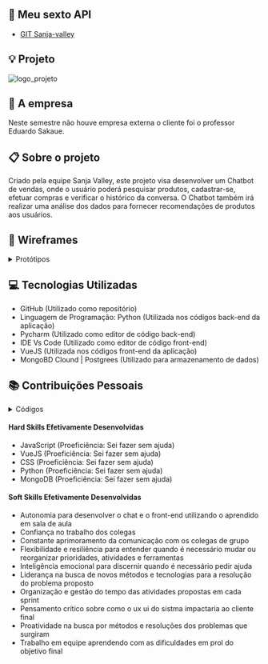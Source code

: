 ## :rocket: Meu sexto API  
* [GIT Sanja-valley](https://github.com/Sanja-Valley) 

## :bulb: Projeto 
![logo_projeto](https://github.com/alexiakarine/Portifolios-projetos-fatec/blob/master/Icons/logo.jpg)


## :briefcase: A empresa
Neste semestre não houve empresa externa o cliente foi o professor Eduardo Sakaue.


## :clipboard: Sobre o projeto
Criado pela equipe Sanja Valley, este projeto visa desenvolver um Chatbot de vendas, onde o usuário poderá pesquisar produtos, cadastrar-se, efetuar compras e verificar o histórico da conversa. O Chatbot também irá realizar uma análise dos dados para fornecer recomendações de produtos aos usuários.

## :art: Wireframes
<details>
<summary>Protótipos</summary>
Tela principal <br>
![tela-principal](https://github.com/alexiakarine/Portifolios-projetos-fatec/blob/master/Icons/tela_inicial.JPG)
  
Chat <br>
![chat]()
</details>

## :computer: Tecnologias Utilizadas
- GitHub (Utilizado como repositório)
- Linguagem de Programação: Python (Utilizada nos códigos back-end da aplicação)
- Pycharm (Utilizado como editor de código back-end)
- IDE Vs Code (Utilizado como editor de código front-end)
- VueJS (Utilizada nos códigos front-end da aplicação)
- MongoBD Clound  | Postgrees (Utilizado para armazenamento de dados)

## :books: Contribuições Pessoais

<details>
<summary>Códigos</summary>
Código da tela de cadastro<br>
![register]()

Código da tela de cadastro<br>
![register1]()

Código da tela de cadastro<br>
![register2]()

Código da tela de cadastro<br>
![register3]()
</details>

#### Hard Skills Efetivamente Desenvolvidas
* JavaScript (Proeficiência: Sei fazer sem ajuda)
* VueJS (Proeficiência: Sei fazer sem ajuda)
* CSS (Proeficiência: Sei fazer sem ajuda)
* Python (Proeficiência: Sei fazer sem ajuda)
* MongoDB (Proeficiência: Sei fazer sem ajuda)


#### Soft Skills Efetivamente Desenvolvidas
* Autonomia para desenvolver o chat e o front-end utilizando o aprendido em sala de aula
* Confiança no trabalho dos colegas
* Constante aprimoramento da comunicação com os colegas de grupo
* Flexibilidade e resiliência para entender quando é necessário mudar ou reorganizar prioridades, atividades e ferramentas
* Inteligência emocional para discernir quando é necessário pedir ajuda
* Liderança na busca de novos métodos e tecnologias para a resolução do problema proposto
* Organização e gestão do tempo das atividades propostas em cada sprint
* Pensamento crítico sobre como o ux ui do sistma impactaria ao cliente final
* Proatividade na busca por métodos e resoluções dos problemas que surgiram
* Trabalho em equipe aprendendo com as dificuldades em prol do objetivo final


